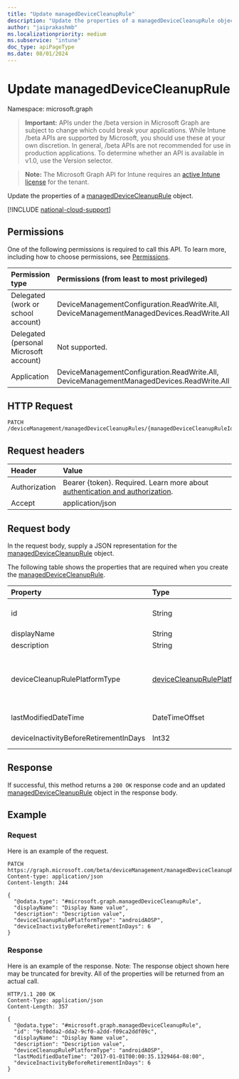 ```yaml
---
title: "Update managedDeviceCleanupRule"
description: "Update the properties of a managedDeviceCleanupRule object."
author: "jaiprakashmb"
ms.localizationpriority: medium
ms.subservice: "intune"
doc_type: apiPageType
ms.date: 08/01/2024
---
```


# Update managedDeviceCleanupRule

Namespace: microsoft.graph

> **Important:** APIs under the /beta version in Microsoft Graph are subject to change which could break your applications. While Intune /beta APIs are supported by Microsoft, you should use these at your own discretion. In general, /beta APIs are not recommended for use in production applications. To determine whether an API is available in v1.0, use the Version selector.

> **Note:** The Microsoft Graph API for Intune requires an [active Intune license](https://go.microsoft.com/fwlink/?linkid=839381) for the tenant.

Update the properties of a [managedDeviceCleanupRule](../resources/intune-devices-manageddevicecleanuprule.md) object.

[!INCLUDE [national-cloud-support](../../includes/all-clouds.md)]

## Permissions
One of the following permissions is required to call this API. To learn more, including how to choose permissions, see [Permissions](/graph/permissions-reference).

|Permission type|Permissions (from least to most privileged)|
|:---|:---|
|Delegated (work or school account)|DeviceManagementConfiguration.ReadWrite.All, DeviceManagementManagedDevices.ReadWrite.All|
|Delegated (personal Microsoft account)|Not supported.|
|Application|DeviceManagementConfiguration.ReadWrite.All, DeviceManagementManagedDevices.ReadWrite.All|

## HTTP Request
<!-- {
  "blockType": "ignored"
}
-->
``` http
PATCH /deviceManagement/managedDeviceCleanupRules/{managedDeviceCleanupRuleId}
```

## Request headers
|Header|Value|
|:---|:---|
|Authorization|Bearer {token}. Required. Learn more about [authentication and authorization](/graph/auth/auth-concepts).|
|Accept|application/json|

## Request body
In the request body, supply a JSON representation for the [managedDeviceCleanupRule](../resources/intune-devices-manageddevicecleanuprule.md) object.

The following table shows the properties that are required when you create the [managedDeviceCleanupRule](../resources/intune-devices-manageddevicecleanuprule.md).

|Property|Type|Description|
|:---|:---|:---|
|id|String|Indicates the identifier of the device cleanup rule. This id is assigned at the time when the device cleanup rule is created. Read-only.|
|displayName|String|Indicates the display name of the device cleanup rule.|
|description|String|Indicates the description for the device clean up rule.|
|deviceCleanupRulePlatformType|[deviceCleanupRulePlatformType](../resources/intune-devices-devicecleanupruleplatformtype.md)|Indicates the managed device platform for which the admin wants to create the device clean up rule. Possible values are: `all`, `androidAOSP`, `androidDeviceAdministrator`, `androidDedicatedAndFullyManagedCorporateOwnedWorkProfile`, `chromeOS`, `androidPersonallyOwnedWorkProfile`, `ios`, `macOS`, `windows`, `windowsHolographic`, `unknownFutureValue`.|
|lastModifiedDateTime|DateTimeOffset|Indicates the date and time when the device cleanup rule was last modified. This property is read-only.|
|deviceInactivityBeforeRetirementInDays|Int32|Indicates the number of days when the device has not contacted Intune. Valid values 0 to 2147483647|



## Response
If successful, this method returns a `200 OK` response code and an updated [managedDeviceCleanupRule](../resources/intune-devices-manageddevicecleanuprule.md) object in the response body.

## Example

### Request
Here is an example of the request.
``` http
PATCH https://graph.microsoft.com/beta/deviceManagement/managedDeviceCleanupRules/{managedDeviceCleanupRuleId}
Content-type: application/json
Content-length: 244

{
  "@odata.type": "#microsoft.graph.managedDeviceCleanupRule",
  "displayName": "Display Name value",
  "description": "Description value",
  "deviceCleanupRulePlatformType": "androidAOSP",
  "deviceInactivityBeforeRetirementInDays": 6
}
```

### Response
Here is an example of the response. Note: The response object shown here may be truncated for brevity. All of the properties will be returned from an actual call.
``` http
HTTP/1.1 200 OK
Content-Type: application/json
Content-Length: 357

{
  "@odata.type": "#microsoft.graph.managedDeviceCleanupRule",
  "id": "9cf0dda2-dda2-9cf0-a2dd-f09ca2ddf09c",
  "displayName": "Display Name value",
  "description": "Description value",
  "deviceCleanupRulePlatformType": "androidAOSP",
  "lastModifiedDateTime": "2017-01-01T00:00:35.1329464-08:00",
  "deviceInactivityBeforeRetirementInDays": 6
}
```

